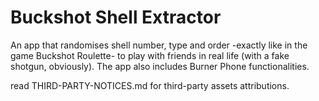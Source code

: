 # Buckshot Shell Extractor

An app that randomises shell number, type and order -exactly like in the game Buckshot Roulette- to play with friends in real life (with a fake shotgun, obviously).
The app also includes Burner Phone functionalities.

read THIRD-PARTY-NOTICES.md for third-party assets attributions.
